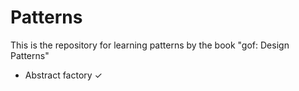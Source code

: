 # Patterns
This is the repository for learning patterns by the book "gof: Design Patterns"
* Abstract factory ✓